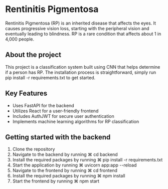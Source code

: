 
# Rentinitis Pigmentosa

Rentinitis Pigmentosa (RP) is an inherited disease that affects the eyes. It causes progressive vision loss, starting with the peripheral vision and eventually leading to blindness. RP is a rare condition that affects about 1 in 4,000 people.


## About the project
This project is a classification system built using CNN that helps determine if a person has RP. The installation process is straightforward, simply run pip install -r requirements.txt to get started.
## Key Features
* Uses FastAPI for the backend
* Utilizes React for a user-friendly frontend
* Includes AuthJWT for secure user authentication
* Implements machine learning algorithms for RP classification
## Getting started with the backend
1. Clone the repository
2. Navigate to the backend by running ⌘ cd backend
3. Install the required packages by running ⌘ pip install -r requirements.txt
4. Start the application by running ⌘ uvicorn app:app --reload
5. Navigate to the frontend by running ⌘ cd frontend
6. Install the required packages by running ⌘ npm install
7. Start the frontend by running ⌘ npm start
